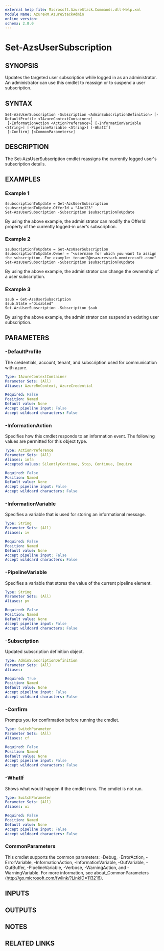 ```yaml
---
external help file: Microsoft.AzureStack.Commands.dll-Help.xml
Module Name: AzureRM.AzureStackAdmin
online version: 
schema: 2.0.0
---
```


# Set-AzsUserSubscription

## SYNOPSIS
Updates the targeted user subscription while logged in as an administrator. An administrator can use this cmdlet to reassign or to suspend a user subscription.

## SYNTAX

```
Set-AzsUserSubscription -Subscription <AdminSubscriptionDefinition> [-DefaultProfile <IAzureContextContainer>]
 [-InformationAction <ActionPreference>] [-InformationVariable <String>] [-PipelineVariable <String>] [-WhatIf]
 [-Confirm] [<CommonParameters>]
```

## DESCRIPTION
The Set-AzsUserSubscription cmdlet reassigns the currently logged user's subscription details.

## EXAMPLES

### Example 1
```
$subscriptionToUpdate = Get-AzsUserSubscription
$subscriptionToUpdate.OfferId = "Abc123"
Set-AzsUserSubscription -Subscription $subscriptionToUpdate
```

By using the above example, the administrator can modify the OfferId property of the currently logged-in user's subscription. 

### Example 2
```
$subscriptionToUpdate = Get-AzsUserSubscription
$subscriptionToUpdate.Owner = "<username for which you want to assign the subscription. For example: tenant2@msazurestack.onmicrosoft.com>" 
Set-AzsUserSubscription -Subscription $subscriptionToUpdate
```
By using the above example, the administrator can change the ownership of a user subscription. 

### Example 3
```
$sub = Get-AzsUserSubscription 
$sub.State ="Disabled" 
Set-AzsUserSubscription -Subscription $sub
```
By using the above example, the administrator can suspend an existing user subscription.

## PARAMETERS

### -DefaultProfile
The credentials, account, tenant, and subscription used for communication with azure.

```yaml
Type: IAzureContextContainer
Parameter Sets: (All)
Aliases: AzureRmContext, AzureCredential

Required: False
Position: Named
Default value: None
Accept pipeline input: False
Accept wildcard characters: False
```

### -InformationAction
Specifies how this cmdlet responds to an information event. The following values are permitted for this object type.

```yaml
Type: ActionPreference
Parameter Sets: (All)
Aliases: infa
Accepted values: SilentlyContinue, Stop, Continue, Inquire

Required: False
Position: Named
Default value: None
Accept pipeline input: False
Accept wildcard characters: False
```

### -InformationVariable
Specifies a variable that is used for storing an informational message.

```yaml
Type: String
Parameter Sets: (All)
Aliases: iv

Required: False
Position: Named
Default value: None
Accept pipeline input: False
Accept wildcard characters: False
```

### -PipelineVariable
Specifies a variable that stores the value of the current pipeline element.

```yaml
Type: String
Parameter Sets: (All)
Aliases: pv

Required: False
Position: Named
Default value: None
Accept pipeline input: False
Accept wildcard characters: False
```

### -Subscription
Updated subscription definition object.

```yaml
Type: AdminSubscriptionDefinition
Parameter Sets: (All)
Aliases: 

Required: True
Position: Named
Default value: None
Accept pipeline input: False
Accept wildcard characters: False
```

### -Confirm
Prompts you for confirmation before running the cmdlet.

```yaml
Type: SwitchParameter
Parameter Sets: (All)
Aliases: cf

Required: False
Position: Named
Default value: None
Accept pipeline input: False
Accept wildcard characters: False
```

### -WhatIf
Shows what would happen if the cmdlet runs.
The cmdlet is not run.

```yaml
Type: SwitchParameter
Parameter Sets: (All)
Aliases: wi

Required: False
Position: Named
Default value: None
Accept pipeline input: False
Accept wildcard characters: False
```

### CommonParameters
This cmdlet supports the common parameters: -Debug, -ErrorAction, -ErrorVariable, -InformationAction, -InformationVariable, -OutVariable, -OutBuffer, -PipelineVariable, -Verbose, -WarningAction, and -WarningVariable. For more information, see about_CommonParameters (http://go.microsoft.com/fwlink/?LinkID=113216).

## INPUTS

## OUTPUTS

## NOTES

## RELATED LINKS

